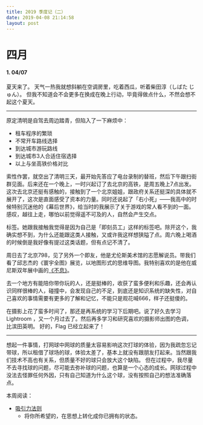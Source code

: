 ```yaml
---
title: 2019 季度记（二）
date: 2019-04-08 21:14:58
layout: post
---
```


# 四月

#### 1. 04/07

夏天来了。
天气一热我就想斜躺在空调房里，吃着西瓜，听着柴田淳（しばた じゅん）。
但我不知道会不会更多在换成在晚上行动，毕竟得做点什么，不然会想不起这个夏天。

---

原定清明是自驾去周边踏青，但陷入了一下麻烦中：

- 租车程序的繁琐
- 不常开车路线选择
- 到达城市游玩路线
- 到达城市3人合适住宿选择
- 以上与坐高铁价格对比

索性作罢，就空出了清明三天，最开始先答应了电台录制的替班，然后下午跟扫街群见面。后来还在一个晚上，一时兴起订了去北京的高铁，是周五晚上7点出发。这次去北京还挺有感触的，接触到了一个北京姐姐，跟政府关系还挺深的具体就不展开了，这次是直面感受了资本的力量。同时还说起了「右小死」——我高中的时候特别沉迷他的《幕后世界》，给当时的我展示了关于游戏的常人看不到的一面。
感叹，越往上走，哪怕以前觉得遥不可及的人，自然会产生交点。

标签。她跟我接触我觉得是因为自己是「即刻员工」这样的标签吧。除开这个，我确实想不到，为什么还能跟这类人接触，又或许我这样想狭隘了点。周六晚上喝酒的时候倒是我好像有提过这类话题，但有点记不清了。

周日去了北京798，见了另外一个即友，他是尤伦斯美术馆的志愿解说员。带我们看了邱志杰的《寰宇全图》展览，以地图形式的思维导图。我特别喜欢的是他在威尼斯双年展中画的[《不息》](https://www.thepaper.cn/newsDetail_forward_1665799)。

去一个地方有能陪你带你玩的人，还是挺棒的，收获了蛮多便利和乐趣，还会再认识同样很棒的人，碰撞中，会发现自己的不足，到底还是知识系统的缺失性，对自己喜欢的事情需要有更多的了解和记忆，不能只是观花喊666，样子还挺傻的。

在摄影上花了蛮多时间了，那还是再系统的学习下后期吧。说了好久去学习 Lightroom ，又一个月过去了。然后再多学习和研究喜欢的摄影师出图的色调，比滨田英明。
好的，Flag 已经立起来了！

---

想起一件事情，打网球中网球的质量太容易影响这次打球的体验，因为我疏忽忘记带球，所以租借了球场的球，体验太差了，基本上就没有跟朋友打起来。当然跟我们技术不高也有关系，但质量不好的球只会放大这个缺陷。
但在过程中，我尽量不去寻找球的问题，尽可能去弥补球的问题，也算是一个心态的成长。网球过程中没法去怪罪任何外因，只有自己知道为什么这个球，没有按照自己的想法准确落点。



本周阅读：

- [吸引力法则](https://www.zhihu.com/question/20400802)
    - 将你所希望的，在思想上转化成你已拥有的状态。